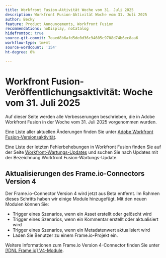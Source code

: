 ```yaml
---
title: Workfront Fusion-Aktivität Woche vom 31. Juli 2025
description: Workfront Fusion-Aktivität Woche vom 31. Juli 2025
author: Becky
feature: Product Announcements, Workfront Fusion
recommendations: noDisplay, noCatalog
hidefromtoc: true
source-git-commit: 7eaed8b6afd5de0d36c94605c9708d74b6ec8aa6
workflow-type: tm+mt
source-wordcount: '154'
ht-degree: 0%

---
```


# Workfront Fusion-Veröffentlichungsaktivität: Woche vom 31. Juli 2025

Auf dieser Seite werden alle Verbesserungen beschrieben, die in Adobe Workfront Fusion in der Woche vom 31. Juli 2025 vorgenommen wurden.

Eine Liste aller aktuellen Änderungen finden Sie unter [Adobe Workfront Fusion-Versionsaktivität](/help/workfront-fusion/fusion-product-releases/fusion-release-activity.md).

Eine Liste der letzten Fehlerbehebungen in Workfront Fusion finden Sie auf der Seite [Workfront-Wartungs-Updates](https://experienceleague.adobe.com/de/docs/workfront-known-issues/releases/current-updates) und suchen Sie nach Updates mit der Bezeichnung Workfront Fusion-Wartungs-Update.

## Aktualisierungen des Frame.io-Connectors Version 4

Der Frame.io-Connector Version 4 wird jetzt aus Beta entfernt. Im Rahmen dieses Schritts haben wir einige Module hinzugefügt. Mit den neuen Modulen können Sie:

* Trigger eines Szenarios, wenn ein Asset erstellt oder gelöscht wird
* Trigger eines Szenarios, wenn ein Kommentar erstellt oder aktualisiert wird
* Trigger eines Szenarios, wenn ein Metadatenwert aktualisiert wird
* Laden Sie Benutzer zu einem Frame.io-Projekt ein.

Weitere Informationen zum Frame.io Version 4-Connector finden Sie unter [[!DNL Frame.io] V4-Module](/help/workfront-fusion/references/apps-and-modules/adobe-connectors/frame-io-modules-new.md).



